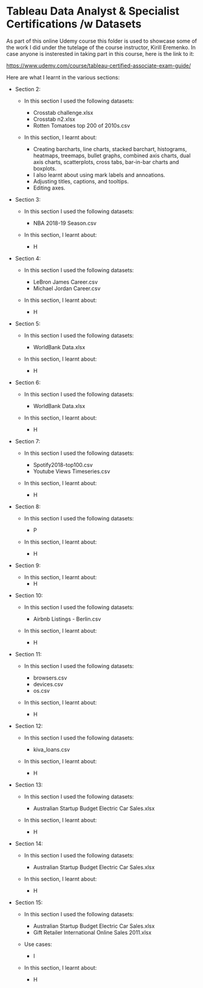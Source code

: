 # Tableau Data Analyst & Specialist Certifications /w Datasets

As part of this online Udemy course this folder is used to showcase some of the work I did under the tutelage of the course instructor, Kirill Eremenko. In case anyone is insterested in taking part in this course, here is the link to it:

https://www.udemy.com/course/tableau-certified-associate-exam-guide/

Here are what I learnt in the various sections:


- Section 2:
  - In this section I used the following datasets:
    - Crosstab challenge.xlsx
    - Crosstab n2.xlsx
    - Rotten Tomatoes top 200 of 2010s.csv
    
  - In this section, I learnt about:
    - Creating barcharts, line charts, stacked barchart, histograms, heatmaps, treemaps, bullet graphs, combined axis charts, dual axis charts, scatterplots, cross tabs, bar-in-bar charts and boxplots.
    - I also learnt about using mark labels and annoations.
    - Adjusting titles, captions, and tooltips.
    - Editing axes.


- Section 3:
  - In this section I used the following datasets:
    - NBA 2018-19 Season.csv
    
  - In this section, I learnt about:
    - H


- Section 4:
  - In this section I used the following datasets:
    - LeBron James Career.csv
    - Michael Jordan Career.csv
    
  - In this section, I learnt about:
    - H


- Section 5:
  - In this section I used the following datasets:
    - WorldBank Data.xlsx
    
  - In this section, I learnt about:
    - H


- Section 6:
  - In this section I used the following datasets:
    - WorldBank Data.xlsx
    
  - In this section, I learnt about:
    - H


- Section 7:
  - In this section I used the following datasets:
    - Spotify2018-top100.csv
    - Youtube Views Timeseries.csv
    
  - In this section, I learnt about:
    - H


- Section 8:
  - In this section I used the following datasets:
    - P
    
  - In this section, I learnt about:
    - H


- Section 9: 
  - In this section, I learnt about:
    - H


- Section 10:
  - In this section I used the following datasets:
    - Airbnb Listings - Berlin.csv
    
  - In this section, I learnt about:
    - H


- Section 11:
  - In this section I used the following datasets:
    - browsers.csv
    - devices.csv
    - os.csv
    
  - In this section, I learnt about:
    - H


- Section 12:
  - In this section I used the following datasets:
    - kiva_loans.csv
    
  - In this section, I learnt about:
    - H


- Section 13:
  - In this section I used the following datasets:
    - Australian Startup Budget Electric Car Sales.xlsx
    
  - In this section, I learnt about:
    - H


- Section 14:
  - In this section I used the following datasets:
    - Australian Startup Budget Electric Car Sales.xlsx
    
  - In this section, I learnt about:
    - H


- Section 15:
  - In this section I used the following datasets:
    - Australian Startup Budget Electric Car Sales.xlsx
    - Gift Retailer International Online Sales 2011.xlsx
  - Use cases:
    - I 
    
  - In this section, I learnt about:
    - H
